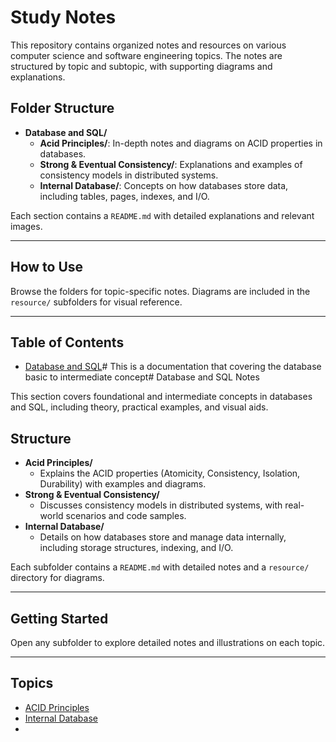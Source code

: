 # Study Notes

This repository contains organized notes and resources on various computer science and software engineering topics. The notes are structured by topic and subtopic, with supporting diagrams and explanations.

## Folder Structure

- **Database and SQL/**
  - **Acid Principles/**: In-depth notes and diagrams on ACID properties in databases.
  - **Strong & Eventual Consistency/**: Explanations and examples of consistency models in distributed systems.
  - **Internal Database/**: Concepts on how databases store data, including tables, pages, indexes, and I/O.
  
Each section contains a `README.md` with detailed explanations and relevant images.

---

## How to Use

Browse the folders for topic-specific notes. Diagrams are included in the `resource/` subfolders for visual reference.

---

## Table of Contents

- [Database and SQL](Database%20and%20SQL/README.md)# This is a documentation that covering the database basic to intermediate concept# Database and SQL Notes

This section covers foundational and intermediate concepts in databases and SQL, including theory, practical examples, and visual aids.

## Structure

- **Acid Principles/**
  - Explains the ACID properties (Atomicity, Consistency, Isolation, Durability) with examples and diagrams.
- **Strong & Eventual Consistency/**
  - Discusses consistency models in distributed systems, with real-world scenarios and code samples.
- **Internal Database/**
  - Details on how databases store and manage data internally, including storage structures, indexing, and I/O.

Each subfolder contains a `README.md` with detailed notes and a `resource/` directory for diagrams.

---

## Getting Started

Open any subfolder to explore detailed notes and illustrations on each topic.

---

## Topics

- [ACID Principles](Acid%20Principles/README.md)
- [Internal Database](Internal%20Database/README.md)
-